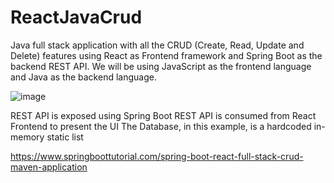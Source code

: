 # ReactJavaCrud
Java full stack application with all the CRUD (Create, Read, Update and Delete) features using React as Frontend framework and Spring Boot as the backend REST API. We will be using JavaScript as the frontend language and Java as the backend language.

![image](https://user-images.githubusercontent.com/57617935/207061433-cad198bd-66fe-43b8-9cf6-e3f8384d670f.png)

REST API is exposed using Spring Boot
REST API is consumed from React Frontend to present the UI
The Database, in this example, is a hardcoded in-memory static list

https://www.springboottutorial.com/spring-boot-react-full-stack-crud-maven-application
